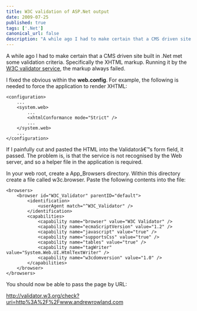 ```yaml
---
title: W3C validation of ASP.Net output
date: 2009-07-25
published: true
tags: ['.Net']
canonical_url: false
description: "A while ago I had to make certain that a CMS driven site built in .Net met some validation criteria. Specifically the XHTML markup. Running it by the W3C validator service, the markup always failed."
---
```


A while ago I had to make certain that a CMS driven site built in .Net met some validation criteria. Specifically the XHTML markup. Running it by the [W3C validator service](https://validator.w3.org/), the markup always failed.

I fixed the obvious within the **web.config**. For example, the following is needed to force the application to render XHTML:

    <configuration>
        ...
        <system.web>
            ...
            <xhtmlConformance mode="Strict" />
            ...
        </system.web>
        ...
    </configuration>

If I painfully cut and pasted the HTML into the Validatorâ€™s form field, it passed. The problem is, is that the service is not recognised by the Web server, and so a helper file in the application is required.

In your web root, create a App_Browsers directory. Within this directory create a file called w3c.browser. Paste the following contents into the file:

    <browsers>
        <browser id="W3C_Validator" parentID="default">
            <identification>
                <userAgent match="^W3C_Validator" />
            </identification>
            <capabilities>
                <capability name="browser" value="W3C Validator" />
                <capability name="ecmaScriptVersion" value="1.2" />
                <capability name="javascript" value="true" />
                <capability name="supportsCss" value="true" />
                <capability name="tables" value="true" />
                <capability name="tagWriter" value="System.Web.UI.HtmlTextWriter" />
                <capability name="w3cdomversion" value="1.0" />
            </capabilities>
        </browser>
    </browsers>

You should now be able to pass the page by URL:

http://validator.w3.org/check?uri=http%3A%2F%2Fwww.andrewrowland.com
